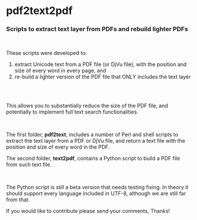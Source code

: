 # pdf2text2pdf
### Scripts to extract text layer from PDFs and rebuild lighter PDFs 

&nbsp;


These scripts were developed to:
1. extract Unicode text from a PDF file (or DjVu file), with the position and size of every word in every page, and 
2. re-build a lighter version of the PDF file that ONLY includes the text layer
&nbsp;

&nbsp;

This allows you to substantially reduce the size of the PDF file, and potentially to implement full text search functionalities.

&nbsp;

  
The first folder, **pdf2text**, includes a number of Perl and shell scripts to extract the text layer from a PDF or DjVu file, and return a text file with the position and size of every word in the PDF.
  
The second folder, **text2pdf**, contains a Python script to build a PDF file from such text file.
&nbsp;

&nbsp;

The Python script is still a beta version that needs testing fixing. In theory it should support every language included in UTF-8, although we are still far from that.

If you would like to contribute please send your comments, Thanks!
